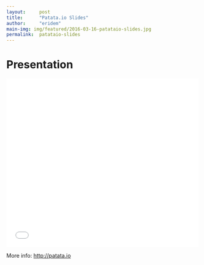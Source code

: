 ```yaml
---
layout:     post
title:      "Patata.io Slides"
author:     "eridem"
main-img: img/featured/2016-03-16-patataio-slides.jpg
permalink:  patataio-slides
---
```


# Presentation

<iframe 
  src="//www.slideshare.net/slideshow/embed_code/key/x1yJr8Ju9b4LJU" 
  width="1000" 
  height="443" 
  style="max-width: 100%;" 
  frameborder="0" 
  marginwidth="0" 
  marginheight="0" 
  scrolling="no">
</iframe>

More info: <http://patata.io>
